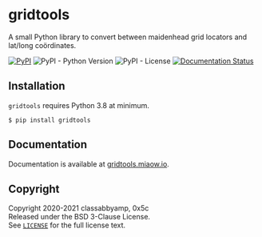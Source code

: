 # gridtools

A small Python library to convert between maidenhead grid locators and lat/long coördinates.

[![PyPI](https://img.shields.io/pypi/v/gridtools)](https://pypi.org/project/gridtools/) ![PyPI - Python Version](https://img.shields.io/pypi/pyversions/gridtools) ![PyPI - License](https://img.shields.io/pypi/l/gridtools) [![Documentation Status](https://readthedocs.org/projects/gridtools/badge/?version=latest)](https://gridtools.readthedocs.io/en/latest/?badge=latest)

## Installation

`gridtools` requires Python 3.8 at minimum.

```none
$ pip install gridtools
```

## Documentation

Documentation is available at [gridtools.miaow.io](https://gridtools.miaow.io/).

## Copyright

Copyright 2020-2021 classabbyamp, 0x5c  
Released under the BSD 3-Clause License.  
See [`LICENSE`](LICENSE) for the full license text.
